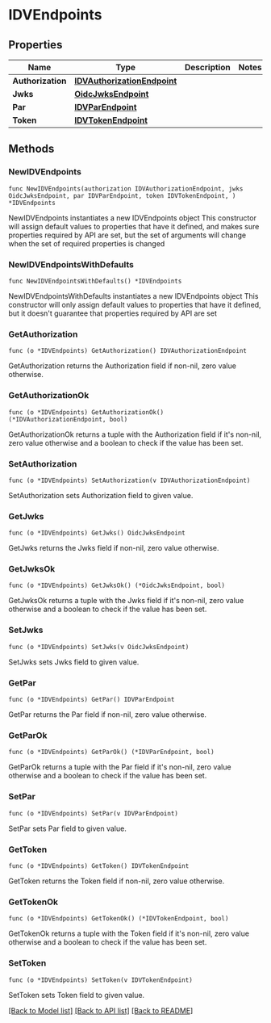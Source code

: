 # IDVEndpoints

## Properties

Name | Type | Description | Notes
------------ | ------------- | ------------- | -------------
**Authorization** | [**IDVAuthorizationEndpoint**](IDVAuthorizationEndpoint.md) |  | 
**Jwks** | [**OidcJwksEndpoint**](OidcJwksEndpoint.md) |  | 
**Par** | [**IDVParEndpoint**](IDVParEndpoint.md) |  | 
**Token** | [**IDVTokenEndpoint**](IDVTokenEndpoint.md) |  | 

## Methods

### NewIDVEndpoints

`func NewIDVEndpoints(authorization IDVAuthorizationEndpoint, jwks OidcJwksEndpoint, par IDVParEndpoint, token IDVTokenEndpoint, ) *IDVEndpoints`

NewIDVEndpoints instantiates a new IDVEndpoints object
This constructor will assign default values to properties that have it defined,
and makes sure properties required by API are set, but the set of arguments
will change when the set of required properties is changed

### NewIDVEndpointsWithDefaults

`func NewIDVEndpointsWithDefaults() *IDVEndpoints`

NewIDVEndpointsWithDefaults instantiates a new IDVEndpoints object
This constructor will only assign default values to properties that have it defined,
but it doesn't guarantee that properties required by API are set

### GetAuthorization

`func (o *IDVEndpoints) GetAuthorization() IDVAuthorizationEndpoint`

GetAuthorization returns the Authorization field if non-nil, zero value otherwise.

### GetAuthorizationOk

`func (o *IDVEndpoints) GetAuthorizationOk() (*IDVAuthorizationEndpoint, bool)`

GetAuthorizationOk returns a tuple with the Authorization field if it's non-nil, zero value otherwise
and a boolean to check if the value has been set.

### SetAuthorization

`func (o *IDVEndpoints) SetAuthorization(v IDVAuthorizationEndpoint)`

SetAuthorization sets Authorization field to given value.


### GetJwks

`func (o *IDVEndpoints) GetJwks() OidcJwksEndpoint`

GetJwks returns the Jwks field if non-nil, zero value otherwise.

### GetJwksOk

`func (o *IDVEndpoints) GetJwksOk() (*OidcJwksEndpoint, bool)`

GetJwksOk returns a tuple with the Jwks field if it's non-nil, zero value otherwise
and a boolean to check if the value has been set.

### SetJwks

`func (o *IDVEndpoints) SetJwks(v OidcJwksEndpoint)`

SetJwks sets Jwks field to given value.


### GetPar

`func (o *IDVEndpoints) GetPar() IDVParEndpoint`

GetPar returns the Par field if non-nil, zero value otherwise.

### GetParOk

`func (o *IDVEndpoints) GetParOk() (*IDVParEndpoint, bool)`

GetParOk returns a tuple with the Par field if it's non-nil, zero value otherwise
and a boolean to check if the value has been set.

### SetPar

`func (o *IDVEndpoints) SetPar(v IDVParEndpoint)`

SetPar sets Par field to given value.


### GetToken

`func (o *IDVEndpoints) GetToken() IDVTokenEndpoint`

GetToken returns the Token field if non-nil, zero value otherwise.

### GetTokenOk

`func (o *IDVEndpoints) GetTokenOk() (*IDVTokenEndpoint, bool)`

GetTokenOk returns a tuple with the Token field if it's non-nil, zero value otherwise
and a boolean to check if the value has been set.

### SetToken

`func (o *IDVEndpoints) SetToken(v IDVTokenEndpoint)`

SetToken sets Token field to given value.



[[Back to Model list]](../README.md#documentation-for-models) [[Back to API list]](../README.md#documentation-for-api-endpoints) [[Back to README]](../README.md)


